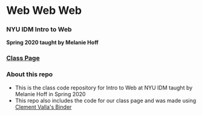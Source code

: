 # Web Web Web
### NYU IDM Intro to Web
**Spring 2020 taught by Melanie Hoff**

### [Class Page](https://melanie-hoff.com/web)

### About this repo

- This is the class code repository for Intro to Web at NYU IDM taught by Melanie Hoff in Spring 2020
- This repo also includes the code for our class page and was made using [Clement Valla's Binder](https://www.are.na/block/6076295)
